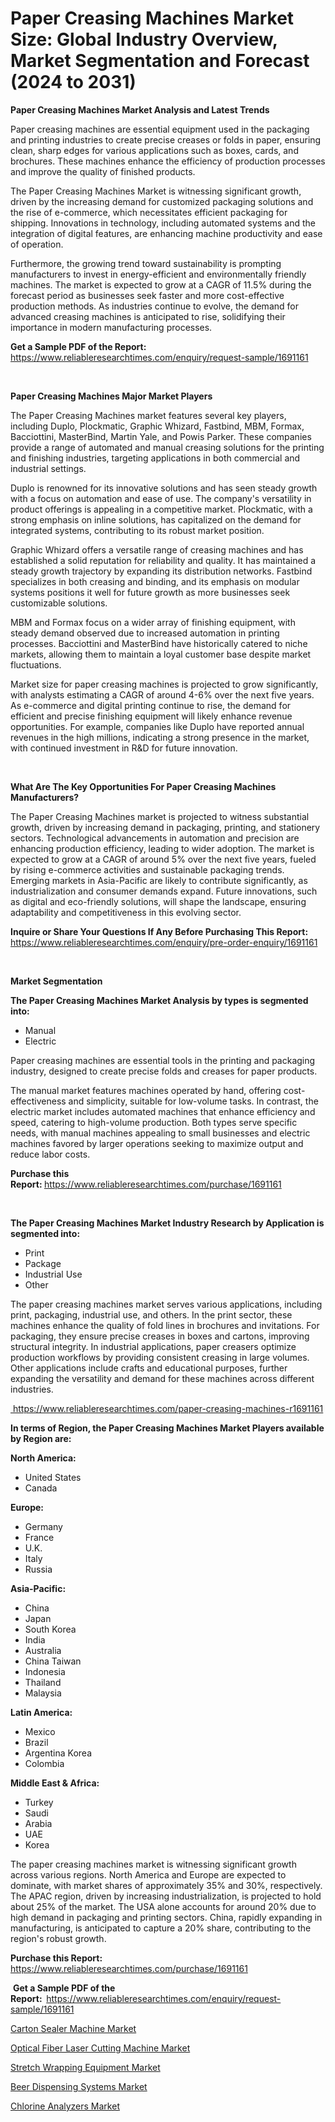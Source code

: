 <p><h1>Paper Creasing Machines Market Size: Global Industry Overview, Market Segmentation and Forecast (2024 to 2031)</h1></p><p><strong>Paper Creasing Machines Market Analysis and Latest Trends</strong></p>
<p><p>Paper creasing machines are essential equipment used in the packaging and printing industries to create precise creases or folds in paper, ensuring clean, sharp edges for various applications such as boxes, cards, and brochures. These machines enhance the efficiency of production processes and improve the quality of finished products.</p><p>The Paper Creasing Machines Market is witnessing significant growth, driven by the increasing demand for customized packaging solutions and the rise of e-commerce, which necessitates efficient packaging for shipping. Innovations in technology, including automated systems and the integration of digital features, are enhancing machine productivity and ease of operation.</p><p>Furthermore, the growing trend toward sustainability is prompting manufacturers to invest in energy-efficient and environmentally friendly machines. The market is expected to grow at a CAGR of 11.5% during the forecast period as businesses seek faster and more cost-effective production methods. As industries continue to evolve, the demand for advanced creasing machines is anticipated to rise, solidifying their importance in modern manufacturing processes.</p></p>
<p><strong>Get a Sample PDF of the Report:&nbsp;</strong> <a href="https://www.reliableresearchtimes.com/enquiry/request-sample/1691161?utm_campaign=1692&utm_medium=2&utm_source=Github&utm_content=ia&utm_term=19102024&utm_id=paper-creasing-machines">https://www.reliableresearchtimes.com/enquiry/request-sample/1691161</a></p>
<p>&nbsp;</p>
<p><strong>Paper Creasing Machines Major Market Players</strong></p>
<p><p>The Paper Creasing Machines market features several key players, including Duplo, Plockmatic, Graphic Whizard, Fastbind, MBM, Formax, Bacciottini, MasterBind, Martin Yale, and Powis Parker. These companies provide a range of automated and manual creasing solutions for the printing and finishing industries, targeting applications in both commercial and industrial settings.</p><p>Duplo is renowned for its innovative solutions and has seen steady growth with a focus on automation and ease of use. The company's versatility in product offerings is appealing in a competitive market. Plockmatic, with a strong emphasis on inline solutions, has capitalized on the demand for integrated systems, contributing to its robust market position.</p><p>Graphic Whizard offers a versatile range of creasing machines and has established a solid reputation for reliability and quality. It has maintained a steady growth trajectory by expanding its distribution networks. Fastbind specializes in both creasing and binding, and its emphasis on modular systems positions it well for future growth as more businesses seek customizable solutions.</p><p>MBM and Formax focus on a wider array of finishing equipment, with steady demand observed due to increased automation in printing processes. Bacciottini and MasterBind have historically catered to niche markets, allowing them to maintain a loyal customer base despite market fluctuations.</p><p>Market size for paper creasing machines is projected to grow significantly, with analysts estimating a CAGR of around 4-6% over the next five years. As e-commerce and digital printing continue to rise, the demand for efficient and precise finishing equipment will likely enhance revenue opportunities. For example, companies like Duplo have reported annual revenues in the high millions, indicating a strong presence in the market, with continued investment in R&D for future innovation.</p></p>
<p>&nbsp;</p>
<p><strong>What Are The Key Opportunities For Paper Creasing Machines Manufacturers?</strong></p>
<p><p>The Paper Creasing Machines market is projected to witness substantial growth, driven by increasing demand in packaging, printing, and stationery sectors. Technological advancements in automation and precision are enhancing production efficiency, leading to wider adoption. The market is expected to grow at a CAGR of around 5% over the next five years, fueled by rising e-commerce activities and sustainable packaging trends. Emerging markets in Asia-Pacific are likely to contribute significantly, as industrialization and consumer demands expand. Future innovations, such as digital and eco-friendly solutions, will shape the landscape, ensuring adaptability and competitiveness in this evolving sector.</p></p>
<p><strong>Inquire or Share Your Questions If Any Before Purchasing This Report:</strong> <a href="https://www.reliableresearchtimes.com/enquiry/pre-order-enquiry/1691161?utm_campaign=1692&utm_medium=2&utm_source=Github&utm_content=ia&utm_term=19102024&utm_id=paper-creasing-machines">https://www.reliableresearchtimes.com/enquiry/pre-order-enquiry/1691161</a></p>
<p>&nbsp;</p>
<p><strong>Market Segmentation</strong></p>
<p><strong>The Paper Creasing Machines Market Analysis by types is segmented into:</strong></p>
<p><ul><li>Manual</li><li>Electric</li></ul></p>
<p><p>Paper creasing machines are essential tools in the printing and packaging industry, designed to create precise folds and creases for paper products. </p><p>The manual market features machines operated by hand, offering cost-effectiveness and simplicity, suitable for low-volume tasks. In contrast, the electric market includes automated machines that enhance efficiency and speed, catering to high-volume production. Both types serve specific needs, with manual machines appealing to small businesses and electric machines favored by larger operations seeking to maximize output and reduce labor costs.</p></p>
<p><strong>Purchase this Report:&nbsp;</strong><a href="https://www.reliableresearchtimes.com/purchase/1691161?utm_campaign=1692&utm_medium=2&utm_source=Github&utm_content=ia&utm_term=19102024&utm_id=paper-creasing-machines">https://www.reliableresearchtimes.com/purchase/1691161</a></p>
<p>&nbsp;</p>
<p><strong>The Paper Creasing Machines Market Industry Research by Application is segmented into:</strong></p>
<p><ul><li>Print</li><li>Package</li><li>Industrial Use</li><li>Other</li></ul></p>
<p><p>The paper creasing machines market serves various applications, including print, packaging, industrial use, and others. In the print sector, these machines enhance the quality of fold lines in brochures and invitations. For packaging, they ensure precise creases in boxes and cartons, improving structural integrity. In industrial applications, paper creasers optimize production workflows by providing consistent creasing in large volumes. Other applications include crafts and educational purposes, further expanding the versatility and demand for these machines across different industries.</p></p>
<p><a href="https://www.reliableresearchtimes.com/paper-creasing-machines-r1691161?utm_campaign=1692&utm_medium=2&utm_source=Github&utm_content=ia&utm_term=19102024&utm_id=paper-creasing-machines">&nbsp;https://www.reliableresearchtimes.com/paper-creasing-machines-r1691161</a></p>
<p><strong>In terms of Region, the Paper Creasing Machines Market Players available by Region are:</strong></p>
<p>
    <p> <strong> North America: </strong>
        <ul>
            <li>United States</li>
            <li>Canada</li>
        </ul>
        </p> 
    <p> <strong> Europe: </strong>
        <ul>
            <li>Germany</li>
            <li>France</li>
            <li>U.K.</li>
            <li>Italy</li>
            <li>Russia</li>
        </ul>
        </p> 
    <p> <strong> Asia-Pacific: </strong>
        <ul>
            <li>China</li>
            <li>Japan</li>
            <li>South Korea</li>
            <li>India</li>
            <li>Australia</li>
            <li>China Taiwan</li>
            <li>Indonesia</li>
            <li>Thailand</li>
            <li>Malaysia</li>
        </ul>
        </p> 
    <p> <strong> Latin America: </strong>
        <ul>
            <li>Mexico</li>
            <li>Brazil</li>
            <li>Argentina Korea</li>
            <li>Colombia</li>
        </ul>
        </p> 
    <p> <strong> Middle East & Africa: </strong>
        <ul>
            <li>Turkey</li>
            <li>Saudi</li>
            <li>Arabia</li>
            <li>UAE</li>
            <li>Korea</li>
        </ul>
    </p>
    </p>
<p><p>The paper creasing machines market is witnessing significant growth across various regions. North America and Europe are expected to dominate, with market shares of approximately 35% and 30%, respectively. The APAC region, driven by increasing industrialization, is projected to hold about 25% of the market. The USA alone accounts for around 20% due to high demand in packaging and printing sectors. China, rapidly expanding in manufacturing, is anticipated to capture a 20% share, contributing to the region's robust growth.</p></p>
<p><strong>Purchase this Report: </strong><a href="https://www.reliableresearchtimes.com/purchase/1691161?utm_campaign=1692&utm_medium=2&utm_source=Github&utm_content=ia&utm_term=19102024&utm_id=paper-creasing-machines">https://www.reliableresearchtimes.com/purchase/1691161</a></p>
<p>&nbsp;<strong>Get a Sample PDF of the Report:&nbsp;&nbsp;</strong><a href="https://www.reliableresearchtimes.com/enquiry/request-sample/1691161?utm_campaign=1692&utm_medium=2&utm_source=Github&utm_content=ia&utm_term=19102024&utm_id=paper-creasing-machines">https://www.reliableresearchtimes.com/enquiry/request-sample/1691161</a></p>
<p><strong></strong></p>
<p><p><a href="https://www.linkedin.com/pulse/evaluating-global-carton-sealer-machine-market-trends-growth-gmwdf?utm_campaign=1692&utm_medium=2&utm_source=Github&utm_content=ia&utm_term=19102024&utm_id=paper-creasing-machines">Carton Sealer Machine Market</a></p><p><a href="https://www.linkedin.com/pulse/optical-fiber-laser-cutting-machine-market-refracting-trends-5kxnf?utm_campaign=1692&utm_medium=2&utm_source=Github&utm_content=ia&utm_term=19102024&utm_id=paper-creasing-machines">Optical Fiber Laser Cutting Machine Market</a></p><p><a href="https://www.linkedin.com/pulse/stretch-wrapping-equipment-market-report-product-type-crc2e?utm_campaign=1692&utm_medium=2&utm_source=Github&utm_content=ia&utm_term=19102024&utm_id=paper-creasing-machines">Stretch Wrapping Equipment Market</a></p><p><a href="https://www.linkedin.com/pulse/beer-dispensing-systems-market-industry-landscape-growth-trajectories-ljgfe?utm_campaign=1692&utm_medium=2&utm_source=Github&utm_content=ia&utm_term=19102024&utm_id=paper-creasing-machines">Beer Dispensing Systems Market</a></p><p><a href="https://www.linkedin.com/pulse/exploring-chlorine-analyzers-market-strategic-insights-growth-t4iae?utm_campaign=1692&utm_medium=2&utm_source=Github&utm_content=ia&utm_term=19102024&utm_id=paper-creasing-machines">Chlorine Analyzers Market</a></p></p>